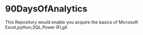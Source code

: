 # 90DaysOfAnalytics
This Repository would enable you acquire the basics of Microsoft Excel,python,SQL,Power B1,git
